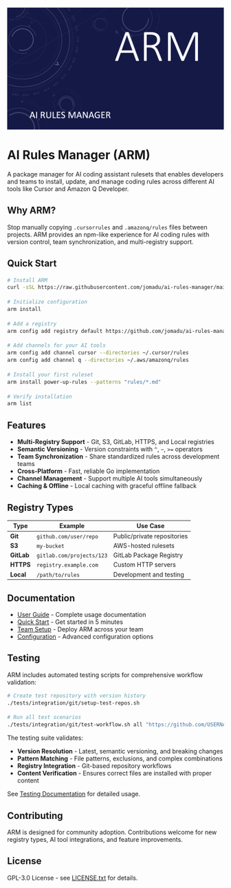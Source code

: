 ![AI Rules Manager](assets/header.png)

# AI Rules Manager (ARM)

A package manager for AI coding assistant rulesets that enables developers and teams to install, update, and manage coding rules across different AI tools like Cursor and Amazon Q Developer.

## Why ARM?

Stop manually copying `.cursorrules` and `.amazonq/rules` files between projects. ARM provides an npm-like experience for AI coding rules with version control, team synchronization, and multi-registry support.

## Quick Start

```bash
# Install ARM
curl -sSL https://raw.githubusercontent.com/jomadu/ai-rules-manager/main/scripts/install.sh | bash

# Initialize configuration
arm install

# Add a registry
arm config add registry default https://github.com/jomadu/ai-rules-manager-test-git-registry --type=git

# Add channels for your AI tools
arm config add channel cursor --directories ~/.cursor/rules
arm config add channel q --directories ~/.aws/amazonq/rules

# Install your first ruleset
arm install power-up-rules --patterns "rules/*.md"

# Verify installation
arm list
```

## Features

- **Multi-Registry Support** - Git, S3, GitLab, HTTPS, and Local registries
- **Semantic Versioning** - Version constraints with `^`, `~`, `>=` operators
- **Team Synchronization** - Share standardized rules across development teams
- **Cross-Platform** - Fast, reliable Go implementation
- **Channel Management** - Support multiple AI tools simultaneously
- **Caching & Offline** - Local caching with graceful offline fallback

## Registry Types

| Type | Example | Use Case |
|------|---------|----------|
| **Git** | `github.com/user/repo` | Public/private repositories |
| **S3** | `my-bucket` | AWS-hosted rulesets |
| **GitLab** | `gitlab.com/projects/123` | GitLab Package Registry |
| **HTTPS** | `registry.example.com` | Custom HTTP servers |
| **Local** | `/path/to/rules` | Development and testing |

## Documentation

- [User Guide](docs/user/README.md) - Complete usage documentation
- [Quick Start](docs/user/quick-start.md) - Get started in 5 minutes
- [Team Setup](docs/user/team-setup.md) - Deploy ARM across your team
- [Configuration](docs/user/configuration.md) - Advanced configuration options

## Testing

ARM includes automated testing scripts for comprehensive workflow validation:

```bash
# Create test repository with version history
./tests/integration/git/setup-test-repos.sh

# Run all test scenarios
./tests/integration/git/test-workflow.sh all "https://github.com/USERNAME/ai-rules-manager-test-git-registry"
```

The testing suite validates:
- **Version Resolution** - Latest, semantic versioning, and breaking changes
- **Pattern Matching** - File patterns, exclusions, and complex combinations
- **Registry Integration** - Git-based repository workflows
- **Content Verification** - Ensures correct files are installed with proper content

See [Testing Documentation](tests/integration/git/README.md) for detailed usage.

## Contributing

ARM is designed for community adoption. Contributions welcome for new registry types, AI tool integrations, and feature improvements.

## License

GPL-3.0 License - see [LICENSE.txt](LICENSE.txt) for details.
